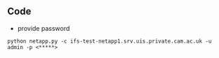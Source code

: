 ## Code

- provide password
```
python netapp.py -c ifs-test-netapp1.srv.uis.private.cam.ac.uk -u admin -p <*****>
```